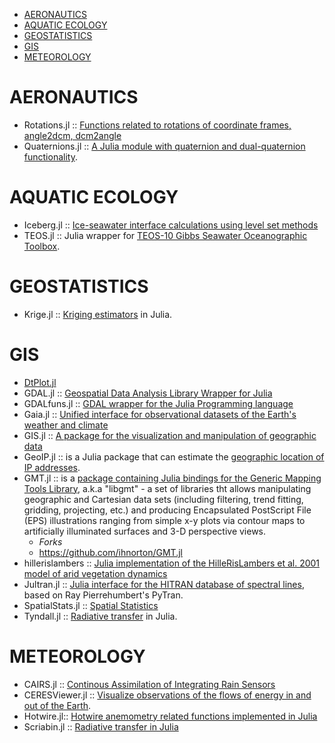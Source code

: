 * [AERONAUTICS](#aeronautics)
* [AQUATIC ECOLOGY](#aquatic-ecology)
* [GEOSTATISTICS](#geostatistics)
* [GIS](#gis)
* [METEOROLOGY](#meteorology)


# AERONAUTICS
* Rotations.jl :: [Functions related to rotations of coordinate frames, angle2dcm, dcm2angle](https://github.com/ronisbr/Rotations.jl)
* Quaternions.jl :: [A Julia module with quaternion and dual-quaternion functionality](https://github.com/forio/Quaternions.jl).


# AQUATIC ECOLOGY
* Iceberg.jl :: [Ice-seawater interface calculations using level set methods](https://github.com/njwilson23/Iceberg.jl)
* TEOS.jl :: Julia wrapper for [TEOS-10 Gibbs Seawater Oceanographic Toolbox](https://github.com/njwilson23/TEOS.jl).

# GEOSTATISTICS
* Krige.jl :: [Kriging estimators](https://github.com/njwilson23/Krige.jl) in Julia.

# GIS 
* [DtPlot.jl](https://github.com/dejakaymac/DtPlot.jl)
* GDAL.jl :: [Geospatial Data Analysis Library Wrapper for Julia](https://github.com/wkearn/GDAL.jl)
* GDALfuns.jl :: [GDAL wrapper for the Julia Programming language](https://github.com/meggart/GDALfuns.jl)
* Gaia.jl :: [Unified interface for observational datasets of the Earth's weather and climate](https://github.com/jsbj/Gaia.jl)
* GIS.jl :: [A package for the visualization and manipulation of geographic data](https://github.com/wkearn/GIS.jl)
* GeoIP.jl :: is a Julia package that can estimate the [geographic location of IP addresses](https://github.com/johnmyleswhite/GeoIP.jl).
* GMT.jl :: is a [package containing Julia bindings for the Generic Mapping Tools Library](https://github.com/joa-quim/GMT.jl), a.k.a "libgmt" - a set of libraries tht allows manipulating geographic and Cartesian data sets (including filtering, trend fitting, gridding, projecting, etc.) and producing Encapsulated PostScript File (EPS) illustrations ranging from simple x-y plots via contour maps to artificially illuminated surfaces and 3-D perspective views. 
   * *Forks*
   * https://github.com/ihnorton/GMT.jl
* hillerislambers :: [Julia implementation of the HilleRisLambers et al. 2001 model of arid vegetation dynamics](https://github.com/wkearn/hillerislambers)
* Jultran.jl :: [Julia interface for the HITRAN database of spectral lines](https://github.com/jsbj/Jultran.jl), based on Ray Pierrehumbert's PyTran.
* SpatialStats.jl :: [Spatial Statistics](https://github.com/dchudz/SpatialStats.jl)
* Tyndall.jl :: [Radiative transfer](https://github.com/jsbj/Tyndall.jl) in Julia.

# METEOROLOGY
* CAIRS.jl :: [Continous Assimilation of Integrating Rain Sensors](https://github.com/scheidan/CAIRS.jl)
* CERESViewer.jl :: [Visualize observations of the flows of energy in and out of the Earth](https://github.com/jsbj/CERESViewer.jl).
* Hotwire.jl:: [Hotwire anemometry related functions implemented in Julia](https://github.com/pjabardo/Hotwire.jl)
* Scriabin.jl :: [Radiative transfer in Julia](https://github.com/jsbj/Scriabin.jl)

